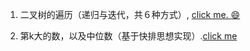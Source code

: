 


1. 二叉树的遍历（递归与迭代，共６种方式）, [click me. :smile:](./TraverseTree)

2. 第k大的数，以及中位数（基于快排思想实现）.[click me](./kth-largest_and_media)



